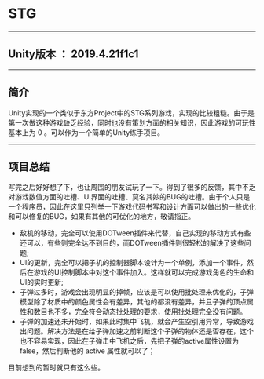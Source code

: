 # STG

---

## Unity版本 ： 2019.4.21f1c1

-----

## 简介

Unity实现的一个类似于东方Project中的STG系列游戏，实现的比较粗糙。由于是第一次做这种游戏缺乏经验，同时也没有策划方面的相关知识，因此游戏的可玩性基本上为 0 。可以作为一个简单的Unity练手项目。

---

## 项目总结

写完之后好好想了下，也让周围的朋友试玩了一下。得到了很多的反馈，其中不乏对游戏数值方面的吐槽、UI界面的吐槽、莫名其妙的BUG的吐槽。由于个人只是一个程序员，因此在这里只列举一下游戏代码书写和设计方面可以做出的一些优化和可以修复的BUG，如果有其他的可优化的地方，敬请指正。

- 敌机的移动，完全可以使用DOTween插件来代替，自己实现的移动方式有些还可以，有些则完全达不到目的，而DOTween插件则很轻松的解决了这些问题;
- UI的更新，完全可以把子机的控制器脚本设计为一个单例，添加一个事件，然后在游戏的UI控制脚本中对这个事件加入。这样就可以完成游戏角色的生命和UI的实时更新;
- 子弹过多时，游戏会出现明显的掉帧，应该是可以使用批处理来优化的，子弹模型除了材质中的颜色属性会有差异，其他的都没有差异，并且子弹的顶点属性和数目也不多，完全符合动态批处理的要求，使用批处理完全没有问题。
- 子弹的加速还未开始时，如果此时集中飞机，就会产生空引用异常，导致游戏出问题。解决方法是在给子弹加速之前判断这个子弹的物体还是否存在，这个也不容易实现，因此在子弹击中飞机之后，先把子弹的active属性设置为 false，然后判断他的 active 属性就可以了；

目前想到的暂时就只有这么些。





